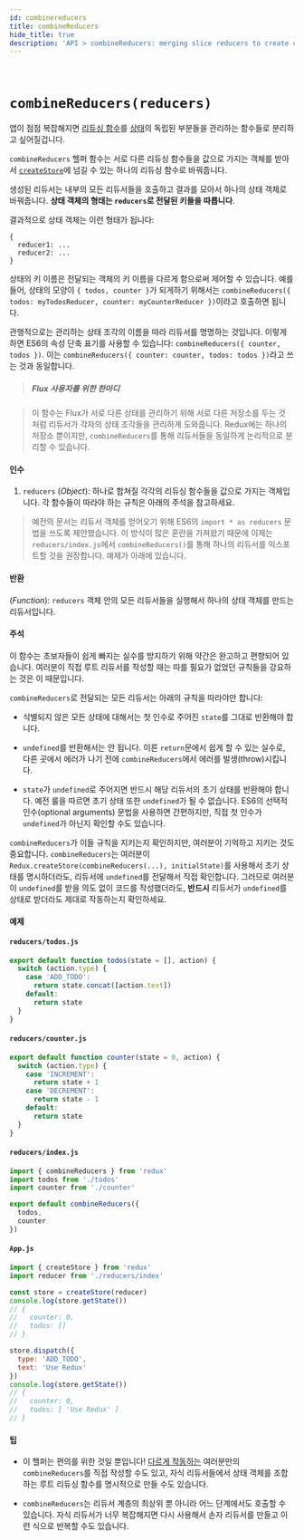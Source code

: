 ```yaml
---
id: combinereducers
title: combineReducers
hide_title: true
description: 'API > combineReducers: merging slice reducers to create combined state'
---
```


&nbsp;

# `combineReducers(reducers)`

앱이 점점 복잡해지면 [리듀싱 함수](../understanding/thinking-in-redux/Glossary.md#리듀서)를 [상태](../understanding/thinking-in-redux/Glossary.md#상태)의 독립된 부분들을 관리하는 함수들로 분리하고 싶어질겁니다.

`combineReducers` 헬퍼 함수는 서로 다른 리듀싱 함수들을 값으로 가지는 객체를 받아서 [`createStore`](createStore.md)에 넘길 수 있는 하나의 리듀싱 함수로 바꿔줍니다.

생성된 리듀서는 내부의 모든 리듀서들을 호출하고 결과를 모아서 하나의 상태 객체로 바꿔줍니다. **상태 객체의 형태는 `reducers`로 전달된 키들을 따릅니다**.

결과적으로 상태 객체는 이런 형태가 됩니다:

```
{
  reducer1: ...
  reducer2: ...
}
```

상태의 키 이름은 전달되는 객체의 키 이름을 다르게 함으로써 제어할 수 있습니다. 예를 들어, 상태의 모양이 `{ todos, counter }`가 되게하기 위해서는 `combineReducers({ todos: myTodosReducer, counter: myCounterReducer })`이라고 호출하면 됩니다.

관행적으로는 관리하는 상태 조각의 이름을 따라 리듀서를 명명하는 것입니다. 이렇게 하면 ES6의 속성 단축 표기를 사용할 수 있습니다: `combineReducers({ counter, todos })`. 이는 `combineReducers({ counter: counter, todos: todos })`라고 쓰는 것과 동일합니다.

> ##### Flux 사용자를 위한 한마디

> 이 함수는 Flux가 서로 다른 상태를 관리하기 위해 서로 다른 저장소를 두는 것 처럼 리듀서가 각자의 상태 조각들을 관리하게 도와줍니다. Redux에는 하나의 저장소 뿐이지만, `combineReducers`를 통해 리듀서들을 동일하게 논리적으로 분리할 수 있습니다.

#### 인수

1. `reducers` (_Object_): 하나로 합쳐질 각각의 리듀싱 함수들을 값으로 가지는 객체입니다. 각 함수들이 따라야 하는 규칙은 아래의 주석을 참고하세요.

> 예전의 문서는 리듀서 객체를 얻어오기 위해 ES6의 `import * as reducers` 문법을 쓰도록 제안했습니다. 이 방식이 많은 혼란을 가져왔기 때문에 이제는 `reducers/index.js`에서 `combineReducers()`를 통해 하나의 리듀서를 익스포트할 것을 권장합니다. 예제가 아래에 있습니다.

#### 반환

(_Function_): `reducers` 객체 안의 모든 리듀서들을 실행해서 하나의 상태 객체를 만드는 리듀서입니다.

#### 주석

이 함수는 초보자들이 쉽게 빠지는 실수를 방지하기 위해 약간은 완고하고 편향되어 있습니다. 여러분이 직접 루트 리듀서를 작성할 때는 따를 필요가 없었던 규칙들을 강요하는 것은 이 때문입니다.

`combineReducers`로 전달되는 모든 리듀서는 아래의 규칙을 따라야만 합니다:

- 식별되지 않은 모든 상태에 대해서는 첫 인수로 주어진 `state`를 그대로 반환해야 합니다.

- `undefined`를 반환해서는 안 됩니다. 이른 `return`문에서 쉽게 할 수 있는 실수로, 다른 곳에서 에러가 나기 전에 `combineReducers`에서 에러를 발생(throw)시킵니다.

- `state`가 `undefined`로 주어지면 반드시 해당 리듀서의 초기 상태를 반환해야 합니다. 예전 룰을 따르면 초기 상태 또한 `undefined`가 될 수 없습니다. ES6의 선택적 인수(optional arguments) 문법을 사용하면 간편하지만, 직접 첫 인수가 `undefined`가 아닌지 확인할 수도 있습니다.

`combineReducers`가 이들 규칙을 지키는지 확인하지만, 여러분이 기억하고 지키는 것도 중요합니다. `combineReducers`는 여러분이 `Redux.createStore(combineReducers(...), initialState)`를 사용해서 초기 상태를 명시하더라도, 리듀서에 `undefined`를 전달해서 직접 확인합니다. 그러므로 여러분이 `undefined`를 받을 의도 없이 코드를 작성했더라도, **반드시** 리듀서가 `undefined`를 상태로 받더라도 제대로 작동하는지 확인하세요.

#### 예제

#### `reducers/todos.js`

```js
export default function todos(state = [], action) {
  switch (action.type) {
    case 'ADD_TODO':
      return state.concat([action.text])
    default:
      return state
  }
}
```

#### `reducers/counter.js`

```js
export default function counter(state = 0, action) {
  switch (action.type) {
    case 'INCREMENT':
      return state + 1
    case 'DECREMENT':
      return state - 1
    default:
      return state
  }
}
```

#### `reducers/index.js`

```js
import { combineReducers } from 'redux'
import todos from './todos'
import counter from './counter'

export default combineReducers({
  todos,
  counter
})
```

#### `App.js`

```js
import { createStore } from 'redux'
import reducer from './reducers/index'

const store = createStore(reducer)
console.log(store.getState())
// {
//   counter: 0,
//   todos: []
// }

store.dispatch({
  type: 'ADD_TODO',
  text: 'Use Redux'
})
console.log(store.getState())
// {
//   counter: 0,
//   todos: [ 'Use Redux' ]
// }
```

#### 팁

- 이 헬퍼는 편의를 위한 것일 뿐입니다! [다르게 작동하는](https://github.com/acdlite/reduce-reducers) 여러분만의 `combineReducers`를 직접 작성할 수도 있고, 자식 리듀서들에서 상태 객체를 조합하는 루트 리듀싱 함수를 명시적으로 만들 수도 있습니다.

- `combineReducers`는 리듀서 계층의 최상위 뿐 아니라 어느 단계에서도 호출할 수 있습니다. 자식 리듀서가 너무 복잡해지면 다시 사용해서 손자 리듀서를 만들고 이런 식으로 반복할 수도 있습니다.
